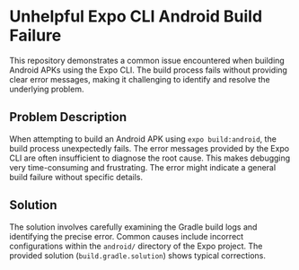 # Unhelpful Expo CLI Android Build Failure

This repository demonstrates a common issue encountered when building Android APKs using the Expo CLI. The build process fails without providing clear error messages, making it challenging to identify and resolve the underlying problem.

## Problem Description

When attempting to build an Android APK using `expo build:android`, the build process unexpectedly fails. The error messages provided by the Expo CLI are often insufficient to diagnose the root cause. This makes debugging very time-consuming and frustrating.  The error might indicate a general build failure without specific details.

## Solution

The solution involves carefully examining the Gradle build logs and identifying the precise error.  Common causes include incorrect configurations within the `android/` directory of the Expo project.  The provided solution (`build.gradle.solution`) shows typical corrections.